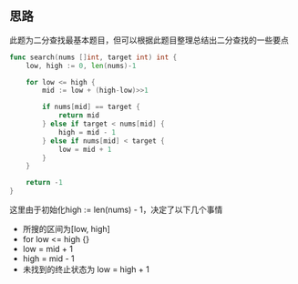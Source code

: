 ## 思路

此题为二分查找最基本题目，但可以根据此题目整理总结出二分查找的一些要点

```go
func search(nums []int, target int) int {
	low, high := 0, len(nums)-1

	for low <= high {
		mid := low + (high-low)>>1

		if nums[mid] == target {
			return mid
		} else if target < nums[mid] {
			high = mid - 1
		} else if nums[mid] < target {
			low = mid + 1
		}
	}

	return -1
}
```
这里由于初始化high := len(nums) - 1，决定了以下几个事情
* 所搜的区间为[low, high]
* for low <= high {}
* low = mid + 1
* high = mid - 1
* 未找到的终止状态为 low = high + 1
